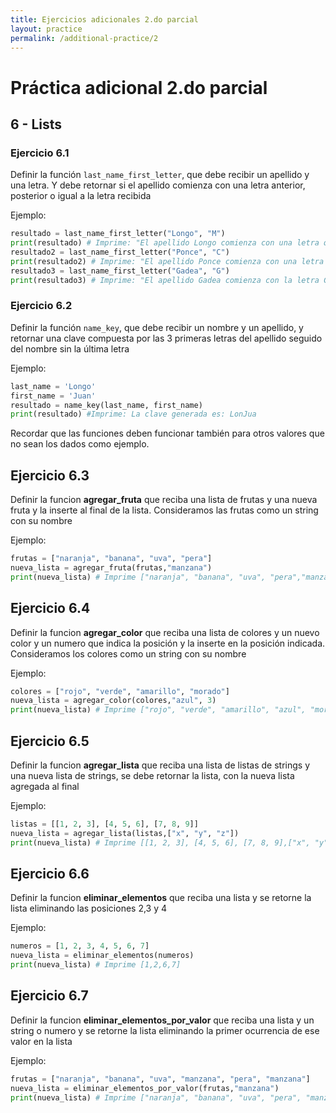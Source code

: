 ```yaml
---
title: Ejercicios adicionales 2.do parcial
layout: practice
permalink: /additional-practice/2
---
```


# Práctica adicional 2.do parcial

## 6 - Lists

### Ejercicio 6.1
Definir la función `last_name_first_letter`, que debe recibir un apellido y una letra. Y debe retornar si el apellido comienza con una letra anterior, posterior o igual a la letra recibida

Ejemplo:
```python
resultado = last_name_first_letter("Longo", "M")
print(resultado) # Imprime: "El apellido Longo comienza con una letra que está antes de la M"
resultado2 = last_name_first_letter("Ponce", "C")
print(resultado2) # Imprime: "El apellido Ponce comienza con una letra que está después de la C"
resultado3 = last_name_first_letter("Gadea", "G")
print(resultado3) # Imprime: "El apellido Gadea comienza con la letra G"
```

### Ejercicio 6.2
Definir la función `name_key`, que debe recibir un nombre y un apellido, y retornar una clave compuesta por las 3 primeras letras del apellido seguido del nombre sin la última letra

Ejemplo:
```python
last_name = 'Longo'
first_name = 'Juan'
resultado = name_key(last_name, first_name)
print(resultado) #Imprime: La clave generada es: LonJua
```

Recordar que las funciones deben funcionar también para otros valores que no sean los dados como ejemplo.


## Ejercicio 6.3
Definir la funcion **agregar_fruta** que reciba una lista de frutas y una nueva fruta y la inserte al final de la lista. Consideramos las frutas como un string con su nombre

Ejemplo:
```python
frutas = ["naranja", "banana", "uva", "pera"]
nueva_lista = agregar_fruta(frutas,"manzana")
print(nueva_lista) # Imprime ["naranja", "banana", "uva", "pera","manzana"]

```

## Ejercicio 6.4
Definir la funcion **agregar_color** que reciba una lista de colores y un nuevo color y un numero que indica la posición y la inserte en la posición indicada. Consideramos los colores como un string con su nombre

Ejemplo:
```python
colores = ["rojo", "verde", "amarillo", "morado"]
nueva_lista = agregar_color(colores,"azul", 3)
print(nueva_lista) # Imprime ["rojo", "verde", "amarillo", "azul", "morado"]

```

## Ejercicio 6.5
Definir la funcion **agregar_lista** que reciba una lista de listas de strings y una nueva lista de strings, se debe retornar la lista, con la nueva lista agregada al final

Ejemplo:
```python
listas = [[1, 2, 3], [4, 5, 6], [7, 8, 9]]
nueva_lista = agregar_lista(listas,["x", "y", "z"])
print(nueva_lista) # Imprime [[1, 2, 3], [4, 5, 6], [7, 8, 9],["x", "y", "z"]]

```

## Ejercicio 6.6
Definir la funcion **eliminar_elementos** que reciba una lista y se retorne la lista eliminando las posiciones 2,3 y 4

Ejemplo:
```python
numeros = [1, 2, 3, 4, 5, 6, 7]
nueva_lista = eliminar_elementos(numeros)
print(nueva_lista) # Imprime [1,2,6,7]

```

## Ejercicio 6.7
Definir la funcion **eliminar_elementos_por_valor** que reciba una lista y un string o numero y se retorne la lista eliminando la primer ocurrencia de ese valor en la lista

Ejemplo:
```python
frutas = ["naranja", "banana", "uva", "manzana", "pera", "manzana"]
nueva_lista = eliminar_elementos_por_valor(frutas,"manzana")
print(nueva_lista) # Imprime ["naranja", "banana", "uva", "pera", "manzana"]

```

